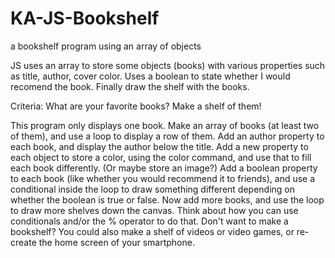 # KA-JS-Bookshelf
a bookshelf program using an array of objects

JS uses an array to store some objects (books) with various
 properties such as title, author, cover color. Uses a boolean
 to state whether I would recomend the book. Finally draw the
 shelf with the books.
 
 Criteria: 
 What are your favorite books? Make a shelf of them!

This program only displays one book. Make an array of books (at least two of them), and use a loop to display a row of them.
Add an author property to each book, and display the author below the title.
Add a new property to each object to store a color, using the color command, and use that to fill each book differently. (Or maybe store an image?)
Add a boolean property to each book (like whether you would recommend it to friends), and use a conditional inside the loop to draw something different depending on whether the boolean is true or false.
Now add more books, and use the loop to draw more shelves down the canvas. Think about how you can use conditionals and/or the % operator to do that.
Don't want to make a bookshelf? You could also make a shelf of videos or video games, or re-create the home screen of your smartphone.
